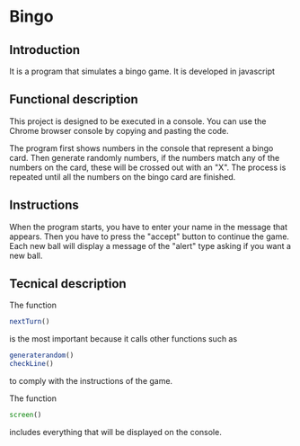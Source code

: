 # Bingo

## Introduction

It is a program that simulates a bingo game. It is developed in javascript

## Functional description

This project is designed to be executed in a console. You can use the Chrome browser console by copying and pasting the code.

The program first shows numbers in the console that represent a bingo card. Then generate randomly numbers, if the numbers match any of the numbers on the card, these will be crossed out with an "X". The process is repeated until all the numbers on the bingo card are finished.


## Instructions

When the program starts, you have to enter your name in the message that appears. Then you have to press the "accept" button to continue the game. Each new ball will display a message of the "alert" type asking if you want a new ball.


## Tecnical description

The function
```javascript
nextTurn()
``` 
is the most important because it calls other functions such as 
```javascript
generaterandom()
checkLine()
``` 
to comply with the instructions of the game.

The function
```javascript
screen()
```
includes everything that will be displayed on the console. 